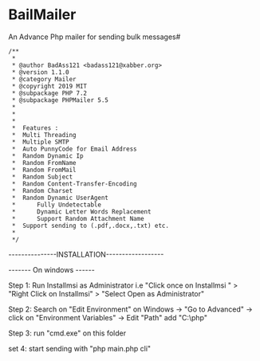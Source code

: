 # BailMailer
An Advance Php mailer for sending bulk messages#


	/**
	 * 
	 * @author BadAss121 <badass121@xabber.org>
	 * @version 1.1.0
	 * @category Mailer
	 * @copyright 2019 MIT
	 * @subpackage PHP 7.2 
	 * @subpackage PHPMailer 5.5
	 * 
	 * 
	 * 
	 * 	Features :
	 * 	Multi Threading
	 *  Multiple SMTP
	 *  Auto PunnyCode for Email Address
	 * 	Random Dynamic Ip
	 * 	Random FromName
	 * 	Random FromMail
	 *	Random Subject 
	 * 	Random Content-Transfer-Encoding
	 * 	Random Charset
	 *	Random Dynamic UserAgent
	 *  	Fully Undetectable
	 *  	Dynamic Letter Words Replacement
	 *  	Support Random Attachment Name
	 * 	Support sending to (.pdf,.docx,.txt) etc.
	 *
	 */


---------------INSTALLATION------------------


------- On windows ------

Step 1: Run Installmsi as Administrator i.e "Click once on Installmsi " > "Right Click on Installmsi" > "Select Open as Administrator"


Step 2: Search on "Edit Environment" on Windows -> "Go to Advanced" -> click on "Environment Variables" -> Edit "Path" add "C:\php\"

Step 3: run "cmd.exe" on this folder 

set 4: start sending with "php main.php cli"


